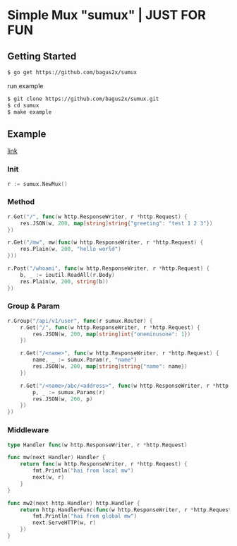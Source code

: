 # Simple Mux "sumux" | JUST FOR FUN

## Getting Started
```bash
$ go get https://github.com/bagus2x/sumux
```

run example

```bash
$ git clone https://github.com/bagus2x/sumux.git
$ cd sumux
$ make example

```

## Example
    
[link](https://github.com/bagus2x/sumux/tree/main/example)

### Init

```go
r := sumux.NewMux()
```

### Method

```go
r.Get("/", func(w http.ResponseWriter, r *http.Request) {
    res.JSON(w, 200, map[string]string{"greeting": "test 1 2 3"})
})

r.Get("/mw", mw(func(w http.ResponseWriter, r *http.Request) {
    res.Plain(w, 200, "hello world")
}))

r.Post("/whoami", func(w http.ResponseWriter, r *http.Request) {
    b, _ := ioutil.ReadAll(r.Body)
    res.Plain(w, 200, string(b))
})
```

### Group & Param

```go
r.Group("/api/v1/user", func(r sumux.Router) {
    r.Get("/", func(w http.ResponseWriter, r *http.Request) {
        res.JSON(w, 200, map[string]int{"oneminusone": 1})
    })

    r.Get("/<name>", func(w http.ResponseWriter, r *http.Request) {
        name, _ := sumux.Param(r, "name")
        res.JSON(w, 200, map[string]string{"name": name})
    })

    r.Get("/<name>/abc/<address>", func(w http.ResponseWriter, r *http.Request) {
        p, _ := sumux.Params(r)
        res.JSON(w, 200, p)
    })
})
```

### Middleware

```go
type Handler func(w http.ResponseWriter, r *http.Request)

func mw(next Handler) Handler {
	return func(w http.ResponseWriter, r *http.Request) {
		fmt.Println("hai from local mw")
		next(w, r)
	}
}

func mw2(next http.Handler) http.Handler {
	return http.HandlerFunc(func(w http.ResponseWriter, r *http.Request) {
		fmt.Println("hai from global mw")
		next.ServeHTTP(w, r)
	})
}
```